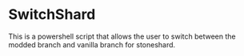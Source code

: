 # SwitchShard
This is a powershell script that allows the user to switch between the modded branch and vanilla branch for stoneshard.
